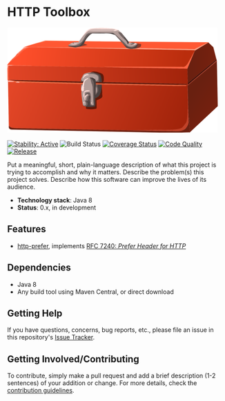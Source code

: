 # HTTP Toolbox

[![Banner 888×244](docs/toolbox.png)](https://pixabay.com/en/toolbox-red-box-grey-closed-gray-575407/)

[![Stability: Active](https://masterminds.github.io/stability/active.svg)](https://masterminds.github.io/stability/active.html)
![Build Status](https://github.com/whiskeysierra/http-toolbox/workflows/build/badge.svg)
[![Coverage Status](https://img.shields.io/coveralls/whiskeysierra/http-toolbox/master.svg)](https://coveralls.io/r/whiskeysierra/http-toolbox)
[![Code Quality](https://img.shields.io/codacy/grade/64f144ccc9e94925ba685276c18d9c30/master.svg)](https://www.codacy.com/app/whiskeysierra/http-toolbox)
[![Release](https://img.shields.io/github/release/whiskeysierra/http-toolbox.svg)](https://github.com/whiskeysierra/http-toolbox/releases)

Put a meaningful, short, plain-language description of what
this project is trying to accomplish and why it matters.
Describe the problem(s) this project solves.
Describe how this software can improve the lives of its audience.

- **Technology stack**: Java 8
- **Status**:  0.x, in development

## Features

-  [http-prefer](http-prefer), implements [RFC 7240: *Prefer Header for HTTP*](https://tools.ietf.org/html/rfc7240)

## Dependencies

- Java 8
- Any build tool using Maven Central, or direct download

## Getting Help

If you have questions, concerns, bug reports, etc., please file an issue in this repository's [Issue Tracker](../../issues).

## Getting Involved/Contributing

To contribute, simply make a pull request and add a brief description (1-2 sentences) of your addition or change. For
more details, check the [contribution guidelines](.github/CONTRIBUTING.md).
